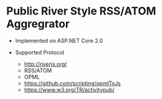 # Public River Style RSS/ATOM Aggregrator

* Implemented on ASP.NET Core 2.0

* Supported Protocol
  * http://riverjs.org/
  * RSS/ATOM
  * OPML
  * https://github.com/scripting/opmlToJs
  * https://www.w3.org/TR/activitypub/
  
  
